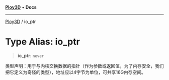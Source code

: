 [**Ploy3D**](../README.md) • **Docs**

***

[Ploy3D](../README.md) / io\_ptr

# Type Alias: io\_ptr

> **io\_ptr**: `never`

类型声明：用于与内核交换数据的指针（作为参数或返回值，为了内存安全，我们把它定义为奇怪的类型），地址应以4字节为单位，可共享16G内存空间。
